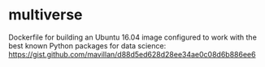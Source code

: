 # multiverse
Dockerfile for building an Ubuntu 16.04 image configured to work with the best known Python packages for data science: https://gist.github.com/mavillan/d88d5ed628d28ee34ae0c08d6b886ee6
